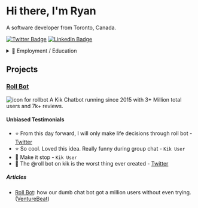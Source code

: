 # Hi there, I'm Ryan

A software developer from Toronto, Canada.

[![Twitter Badge](https://img.shields.io/badge/Twitter-informational?style=flat&logo=twitter&logoColor=white&color=1CA2F1)](https://twitter.com/4kelly_)
[![LinkedIn Badge](https://img.shields.io/badge/LinkedIn-informational?style=flat&logo=linkedin&logoColor=white&color=0D76A8)](https://www.linkedin.com/in/ryanmdk/)


<details>
    <summary> 🔻 Employment / Education</summary>

### Experience

- **Senior Software Developer**\
📆 2019 - present\
📍 **Carta**
  
- 👨‍💻 **Data Engineer**\
📆 2017 - 2019\
📍 **Kik**
  
- 👨‍💻 **Data Engineer**\
📆 2015 - 2017\
📍 **Data Scientist**

- 👨‍💻 **Analyst**\
📆 2014 - 2015\
📍 **Ontario Lottery And Gaming**

- 👨‍💻 **Teaching Assistant**\
📆 2010 - 2012\
📍 **McMaster University**

- 👨‍💻 **Biology Technician**\
📆 2010 - 2012\
📍 **Department of Fisheries and Oceans, Canada**
  
### Education

- 📖 **BSc.**\
📆 2009 - 2012\
📍 **McMaster University** - Hamilton, Ontario
  
</details>

## Projects

### [Roll Bot](https://www.kik.com/bots/roll/) 

![icon for rollbot](https://user-images.githubusercontent.com/93479011/156482278-16653361-1fa1-430e-9e62-565816cda440.png) A Kik Chatbot running since 2015 with 3+ Million total users and 7k+ reviews.

#### Unbiased Testimonials

- ⭐ From this day forward, I will only make life decisions through roll bot - [Twitter](https://twitter.com/kylekazimour/status/776434689775050752)
- ⭐ So cool. Loved this idea. Really funny during group chat - `Kik User`
- 🤔 Make it stop - `Kik User`
- 🤔 The @roll bot on kik is the worst thing ever created - [Twitter](https://twitter.com/Generalpollito/status/772885895925997568)

##### Articles

- [Roll Bot](https://medium.com/@ryan.kelly_25512/how-our-dumb-chat-bot-got-a-million-users-without-even-trying-5b7efd454fd6): how our dumb chat bot got a million users without even trying. ([VentureBeat](https://venturebeat.com/2016/11/07/how-our-dumb-bot-attracted-1-million-users-without-even-trying/))

